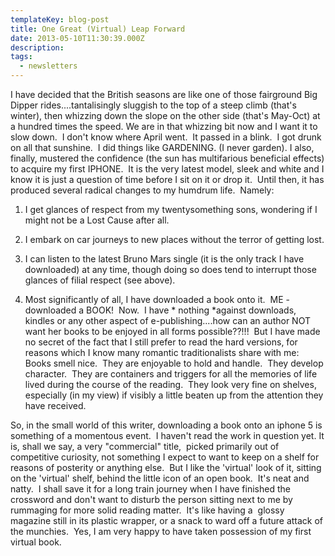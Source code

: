 ```yaml
---
templateKey: blog-post
title: One Great (Virtual) Leap Forward
date: 2013-05-10T11:30:39.000Z
description:
tags:
  - newsletters
---
```


I have decided that the British seasons are like one of those fairground Big
Dipper rides....tantalisingly sluggish to the top of a steep climb (that's
winter), then whizzing down the slope on the other side (that's May-Oct) at a
hundred times the speed. We are in that whizzing bit now and I want it to slow
down.  I don't know where April went.  It passed in a blink.  I got drunk on all
that sunshine.  I did things like GARDENING. (I never garden). I also, finally,
mustered the confidence (the sun has multifarious beneficial effects) to acquire
my first IPHONE.  It is the very latest model, sleek and white and I know it is
just a question of time before I sit on it or drop it.  Until then, it has
produced several radical changes to my humdrum life.  Namely:

1. I get glances of respect from my twentysomething sons, wondering if I might
   not be a Lost Cause after all.

2. I embark on car journeys to new places without the terror of getting lost.

3. I can listen to the latest Bruno Mars single (it is the only track I have
   downloaded) at any time, though doing so does tend to interrupt those glances
   of filial respect (see above).

4. Most significantly of all, I have downloaded a book onto it.  ME - downloaded
   a BOOK!  Now.  I have * nothing *against downloads, kindles or any other
   aspect of e-publishing....how can an author NOT want her books to be enjoyed
   in all forms possible??!!!  But I have made no secret of the fact that I
   still prefer to read the hard versions, for reasons which I know many
   romantic traditionalists share with me: Books smell nice.  They are enjoyable
   to hold and handle.  They develop character.  They are containers and
   triggers for all the memories of life lived during the course of the reading.
    They look very fine on shelves, especially (in my view) if visibly a little
   beaten up from the attention they have received.

So, in the small world of this writer, downloading a book onto an iphone 5 is
something of a momentous event.  I haven't read the work in question yet. It is,
shall we say, a very "commercial" title,  picked primarily out of competitive
curiosity, not something I expect to want to keep on a shelf for reasons of
posterity or anything else.  But I like the 'virtual' look of it, sitting on the
'virtual' shelf, behind the little icon of an open book.  It's neat and natty.
 I shall save it for a long train journey when I have finished the crossword and
don't want to disturb the person sitting next to me by rummaging for more solid
reading matter.  It's like having a  glossy magazine still in its plastic
wrapper, or a snack to ward off a future attack of the munchies.  Yes, I am very
happy to have taken possession of my first virtual book.
